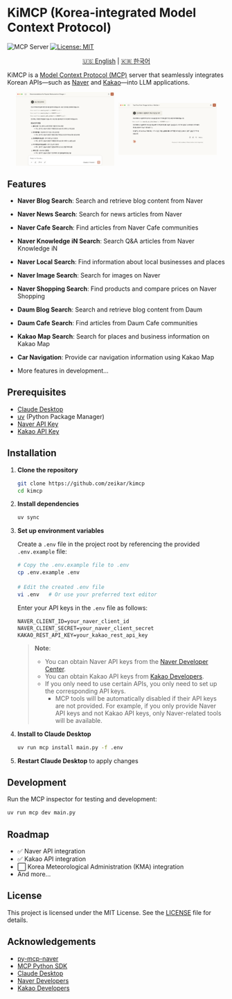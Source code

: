 # KiMCP (Korea-integrated Model Context Protocol)

![](https://badge.mcpx.dev?type=server "MCP Server")
[![License: MIT](https://img.shields.io/badge/License-MIT-yellow.svg)](https://opensource.org/licenses/MIT)

<p align="center">
  <a href="README.en.md">🇺🇸 English</a> |
  <a href="README.md">🇰🇷 한국어</a>
</p>

KiMCP is a [Model Context Protocol (MCP)](https://modelcontextprotocol.io/introduction) server that seamlessly integrates Korean APIs—such as [Naver](http://www.naver.com/) and [Kakao](https://www.kakaocorp.com/)—into LLM applications.

<p align="center" style="display: flex; align-items: center; justify-content: center; gap: 10px;">
  <img src="screenshots/screenshot-0.png" alt="Screenshot 1" style="width: 45%; height: auto; object-fit: contain;">
  <img src="screenshots/screenshot-1.png" alt="Screenshot 2" style="width: 45%; height: auto; object-fit: contain;">
</p>

## Features

- **Naver Blog Search**: Search and retrieve blog content from Naver
- **Naver News Search**: Search for news articles from Naver
- **Naver Cafe Search**: Find articles from Naver Cafe communities
- **Naver Knowledge iN Search**: Search Q&A articles from Naver Knowledge iN
- **Naver Local Search**: Find information about local businesses and places
- **Naver Image Search**: Search for images on Naver
- **Naver Shopping Search**: Find products and compare prices on Naver Shopping
- **Daum Blog Search**: Search and retrieve blog content from Daum
- **Daum Cafe Search**: Find articles from Daum Cafe communities
- **Kakao Map Search**: Search for places and business information on Kakao Map
- **Car Navigation**: Provide car navigation information using Kakao Map

- More features in development...

## Prerequisites

- [Claude Desktop](https://claude.ai/download)
- [uv](https://docs.astral.sh/uv/getting-started/installation/) (Python Package Manager)
- [Naver API Key](https://developers.naver.com/apps/#/register)
- [Kakao API Key](https://developers.kakao.com/console/app)

## Installation

1. **Clone the repository**

   ```bash
   git clone https://github.com/zeikar/kimcp
   cd kimcp
   ```

2. **Install dependencies**

   ```bash
   uv sync
   ```

3. **Set up environment variables**

   Create a `.env` file in the project root by referencing the provided `.env.example` file:

   ```bash
   # Copy the .env.example file to .env
   cp .env.example .env

   # Edit the created .env file
   vi .env   # Or use your preferred text editor
   ```

   Enter your API keys in the `.env` file as follows:

   ```
   NAVER_CLIENT_ID=your_naver_client_id
   NAVER_CLIENT_SECRET=your_naver_client_secret
   KAKAO_REST_API_KEY=your_kakao_rest_api_key
   ```

   > **Note**:
   >
   > - You can obtain Naver API keys from the [Naver Developer Center](https://developers.naver.com/apps/#/register).
   > - You can obtain Kakao API keys from [Kakao Developers](https://developers.kakao.com/console/app).
   > - If you only need to use certain APIs, you only need to set up the corresponding API keys.
   >   - MCP tools will be automatically disabled if their API keys are not provided. For example, if you only provide Naver API keys and not Kakao API keys, only Naver-related tools will be available.

4. **Install to Claude Desktop**

   ```bash
   uv run mcp install main.py -f .env
   ```

5. **Restart Claude Desktop** to apply changes

## Development

Run the MCP inspector for testing and development:

```bash
uv run mcp dev main.py
```

## Roadmap

- ✅ Naver API integration
- ✅ Kakao API integration
- ⬜ Korea Meteorological Administration (KMA) integration
- And more...

## License

This project is licensed under the MIT License. See the [LICENSE](LICENSE) file for details.

## Acknowledgements

- [py-mcp-naver](https://github.com/pfldy2850/py-mcp-naver)
- [MCP Python SDK](https://github.com/modelcontextprotocol/python-sdk)
- [Claude Desktop](https://claude.ai/download)
- [Naver Developers](https://developers.naver.com/main)
- [Kakao Developers](https://developers.kakao.com/)
